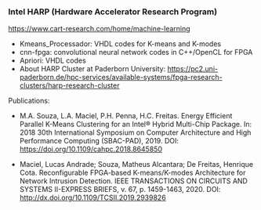 ### Intel HARP (Hardware Accelerator Research Program)
https://www.cart-research.com/home/machine-learning

- Kmeans_Processador: VHDL codes for K-means and K-modes
- cnn-fpga: convolutional neural network codes in C++/OpenCL for FPGA
- Apriori: VHDL codes
- About HARP Cluster at Paderborn University: https://pc2.uni-paderborn.de/hpc-services/available-systems/fpga-research-clusters/harp-research-cluster

Publications:

- M.A. Souza, L.A. Maciel, P.H. Penna, H.C. Freitas. Energy Efficient Parallel K-Means Clustering for an Intel® Hybrid Multi-Chip Package. In: 2018 30th International Symposium on Computer Architecture and High Performance Computing (SBAC-PAD), 2019. DOI: https://doi.org/10.1109/cahpc.2018.8645850

- Maciel, Lucas Andrade; Souza, Matheus Alcantara; De Freitas, Henrique Cota. Reconfigurable FPGA-based K-means/K-modes Architecture for Network Intrusion Detection. IEEE TRANSACTIONS ON CIRCUITS AND SYSTEMS II-EXPRESS BRIEFS, v. 67, p. 1459-1463, 2020. DOI: http://dx.doi.org/10.1109/TCSII.2019.2939826

